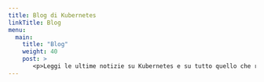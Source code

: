```yaml
---
title: Blog di Kubernetes
linkTitle: Blog
menu:
  main:
    title: "Blog"
    weight: 40
    post: >
       <p>Leggi le ultime notizie su Kubernetes e su tutto quello che riguarda il mondo dei containers.</p>
---
```

